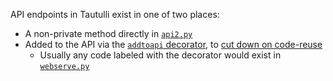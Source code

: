 API endpoints in Tautulli exist in one of two places:
- A non-private method directly in [`api2.py`](https://github.com/Tautulli/Tautulli/blob/master/plexpy/api2.py)
- Added to the API via the [`addtoapi` decorator](https://github.com/search?q=repo%3ATautulli%2FTautulli%20%20addtoapi&type=code), to [cut down on code-reuse](https://github.com/Tautulli/Tautulli/blob/master/plexpy/helpers.py#L70)
  - Usually any code labeled with the decorator would exist in [`webserve.py`](https://github.com/Tautulli/Tautulli/blob/master/plexpy/webserve.py)
